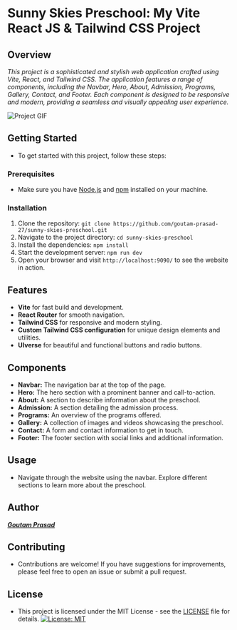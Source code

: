 # Sunny Skies Preschool: My Vite React JS & Tailwind CSS Project

## Overview

*This project is a sophisticated and stylish web application crafted using Vite, React, and Tailwind CSS. The application features a range of components, including the Navbar, Hero, About, Admission, Programs, Gallery, Contact, and Footer. Each component is designed to be responsive and modern, providing a seamless and visually appealing user experience.*

![Project GIF](./ssp.gif)

## Getting Started

- To get started with this project, follow these steps:

### Prerequisites

- Make sure you have [Node.js](https://nodejs.org/) and [npm](https://www.npmjs.com/) installed on your machine.

### Installation

1. Clone the repository:
     `git clone https://github.com/goutam-prasad-27/sunny-skies-preschool.git`
2. Navigate to the project directory:
     `cd sunny-skies-preschool`
3. Install the dependencies:
     `npm install`
4. Start the development server:
     `npm run dev`
5. Open your browser and visit `http://localhost:9090/` to see the website in action.

## Features

- **Vite** for fast build and development.
- **React Router** for smooth navigation.
- **Tailwind CSS** for responsive and modern styling.
- **Custom Tailwind CSS configuration** for unique design elements and utilities.
- **UIverse** for beautiful and functional buttons and radio buttons.

## Components

- **Navbar:** The navigation bar at the top of the page.
- **Hero:** The hero section with a prominent banner and call-to-action.
- **About:** A section to describe information about the preschool.
- **Admission:** A section detailing the admission process.
- **Programs:** An overview of the programs offered.
- **Gallery:** A collection of images and videos showcasing the preschool.
- **Contact:** A form and contact information to get in touch.
- **Footer:** The footer section with social links and additional information.

## Usage

- Navigate through the website using the navbar. Explore different sections to learn more about the preschool.

## Author

***[Goutam Prasad](https://github.com/goutam-prasad-27)***

## Contributing

- Contributions are welcome! If you have suggestions for improvements, please feel free to open an issue or submit a pull request.

## License

- This project is licensed under the MIT License - see the [LICENSE](LICENSE) file for details.
[![License: MIT](https://img.shields.io/badge/License-MIT-orange.svg)](/LICENSE)
